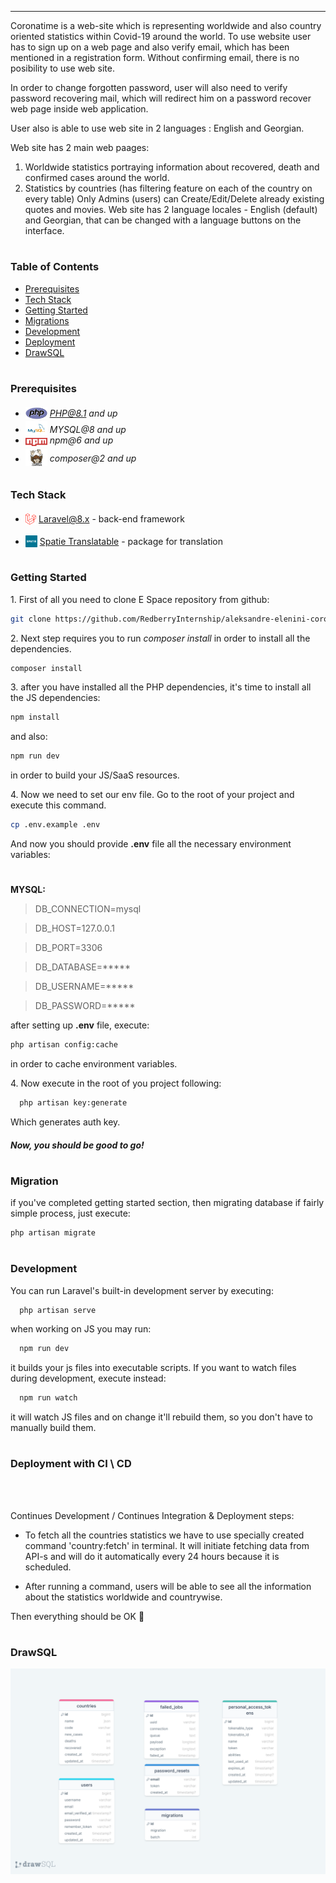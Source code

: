 

---
Coronatime is a web-site which is representing worldwide and also country oriented statistics within Covid-19 around the world.
To use website user has to sign up on a web page and also verify email, which has been mentioned in a registration form. Without confirming email, there is no posibility to use web site. 

In order to change forgotten password, user will also need to verify password recovering mail, which will redirect him on a password recover web page inside web application.

User also is able to use web site in 2 languages : English and Georgian. 

Web site has 2 main web paages: 
1. Worldwide statistics portraying information about recovered, death and confirmed cases around the world.
2. Statistics by countries (has filtering feature on each of the country on every table)
Only Admins (users) can Create/Edit/Delete already existing quotes and movies. 
Web site has 2 language locales -  English (default) and Georgian, that can be changed with a language buttons on the interface.

#
### Table of Contents
* [Prerequisites](#prerequisites)
* [Tech Stack](#tech-stack)
* [Getting Started](#getting-started)
* [Migrations](#migration)
* [Development](#development)
* [Deployment ](#deployment)
* [DrawSQL](#drawsql)

#
### Prerequisites

* <img src="readme/php.svg" width="35" style="position: relative; top: 4px" /> *PHP@8.1 and up*
* <img src="readme/mysql.png" width="35" style="position: relative; top: 4px" /> *MYSQL@8 and up*
* <img src="readme/npm.png" width="35" style="position: relative; top: 4px" /> *npm@6 and up*
* <img src="readme/composer.png" width="35" style="position: relative; top: 6px" /> *composer@2 and up*


#
### Tech Stack

* <img src="readme/laravel.png" height="18" style="position: relative; top: 4px" /> [Laravel@8.x](https://laravel.com/docs/6.x) - back-end framework

* <img src="readme/spatie.png" height="19" style="position: relative; top: 4px" /> [Spatie Translatable](https://github.com/spatie/laravel-translatable) - package for translation

#
### Getting Started
1\. First of all you need to clone E Space repository from github:
```sh
git clone https://github.com/RedberryInternship/aleksandre-elenini-corona-time
```

2\. Next step requires you to run *composer install* in order to install all the dependencies.
```sh
composer install
```

3\. after you have installed all the PHP dependencies, it's time to install all the JS dependencies:
```sh
npm install
```

and also:
```sh
npm run dev
```
in order to build your JS/SaaS resources.

4\. Now we need to set our env file. Go to the root of your project and execute this command.
```sh
cp .env.example .env
```
And now you should provide **.env** file all the necessary environment variables:

#
**MYSQL:**
>DB_CONNECTION=mysql

>DB_HOST=127.0.0.1

>DB_PORT=3306

>DB_DATABASE=*****

>DB_USERNAME=*****

>DB_PASSWORD=*****



after setting up **.env** file, execute:
```sh
php artisan config:cache
```
in order to cache environment variables.

4\. Now execute in the root of you project following:
```sh
  php artisan key:generate
```
Which generates auth key.

##### Now, you should be good to go!


#
### Migration
if you've completed getting started section, then migrating database if fairly simple process, just execute:
```sh
php artisan migrate
```

#


#
### Development

You can run Laravel's built-in development server by executing:

```sh
  php artisan serve
```

when working on JS you may run:

```sh
  npm run dev
```
it builds your js files into executable scripts.
If you want to watch files during development, execute instead:

```sh
  npm run watch
```
it will watch JS files and on change it'll rebuild them, so you don't have to manually build them.


#
### Deployment with CI \ CD
<br/>



<br />

Continues Development / Continues Integration & Deployment steps:
* To fetch all the countries statistics we have to use specially created command 'country:fetch' in terminal. It will initiate fetching data from API-s and will do it automatically every 24 hours because it is scheduled. 


* After running a command, users will be able to see all the information about the statistics worldwide and countrywise. 

Then everything should be OK :pray:

#
### DrawSQL
<img src="readme/drawSQL.png" /> 

